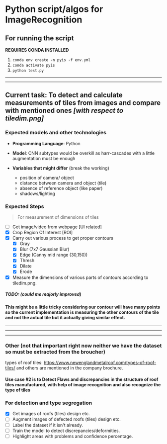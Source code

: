 # Python script/algos for ImageRecognition

## For running the script

**REQUIRES CONDA INSTALLED**

1. `conda env create -n pyis -f env.yml`
2. `conda activate pyis`
3. `python test.py`

---

---

## Current task: To detect and calculate measurements of tiles from images and compare with mentioned ones _[with respect to tiledim.png]_

### Expected models and other technologies

- **Programming Language**: Python
- **Model**: CNN subtypes would be overkill as harr-cascades with a little augmentation must be enough

- **Variables that might differ** (break the working)
  - position of camera/ object
  - distance between camera and object (tile)
  - absence of reference object (like paper)
  - shadows/lighting

### Expected Steps

> For measurement of dimensions of tiles

- [ ] Get image/video from webpage [UI related]
- [x] Crop Region Of Interest [ROI]
- [x] Carry out various process to get proper contours
  - [x] Gray
  - [x] Blur (7x7 Gaussian Blur)
  - [x] Edge (Canny mid range (30,150))
  - [x] Thresh
  - [x] Dilate
  - [x] Erode
- [x] Measure the dimensions of various parts of contours according to tiledim.png.

##### **TODO: (could me majorly improved)**

<!-- ![tiledim.png](IMG_1097%20-%20pre-re-sized.JPG) -->

#### This might be a little tricky considering our contour will have many points so the current implementation is measuring the other contours of the tile and not the actual tile but it actually giving similar effect.

---

---

---

### Other (not that important right now neither we have the dataset so must be extracted from the broucher)

types of roof tiles: https://www.newenglandmetalroof.com/types-of-roof-tiles/
and others are mentioned in the company brochure.

#### Use case #2 is to Detect Flaws and discrepancies in the structure of roof tiles manufactured, with help of image recognition and also recognize the type of tiles

### For detection and type segregation

- [x] Get images of roofs (tiles) design etc.
- [ ] Augment images of defected roofs (tiles) design etc.
- [ ] Label the dataset if it isn't already.
- [ ] Train the model to detect discrepancies/deformities.
- [ ] Highlight areas with problems and confidence percentage.
